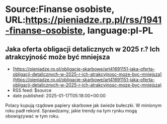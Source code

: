 # Source:Finanse osobiste, URL:https://pieniadze.rp.pl/rss/1941-finanse-osobiste, language:pl-PL

## Jaka oferta obligacji detalicznych w 2025 r.? Ich atrakcyjność może być mniejsza
 - [https://pieniadze.rp.pl/obligacje-skarbowe/art41691151-jaka-oferta-obligacji-detalicznych-w-2025-r-ich-atrakcyjnosc-moze-byc-mniejsza](https://pieniadze.rp.pl/obligacje-skarbowe/art41691151-jaka-oferta-obligacji-detalicznych-w-2025-r-ich-atrakcyjnosc-moze-byc-mniejsza)
 - RSS feed: $source
 - date published: 2025-01-17T05:18:00+00:00

Polacy kupują rządowe papiery skarbowe jak świeże bułeczki. W minionym roku padł rekord. Sprawdzamy, jakie trendy na tym rynku mogą obowiązywać w tym roku.

